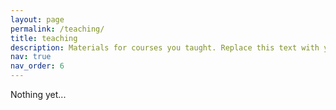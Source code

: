 ```yaml
---
layout: page
permalink: /teaching/
title: teaching
description: Materials for courses you taught. Replace this text with your description.
nav: true
nav_order: 6
---
```


Nothing yet...
